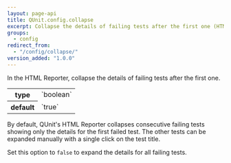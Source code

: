 ```yaml
---
layout: page-api
title: QUnit.config.collapse
excerpt: Collapse the details of failing tests after the first one (HTML Reporter).
groups:
  - config
redirect_from:
  - "/config/collapse/"
version_added: "1.0.0"
---
```


In the HTML Reporter, collapse the details of failing tests after the first one.

<table>
<tr>
  <th>type</th>
  <td markdown="span">`boolean`</td>
</tr>
<tr>
  <th>default</th>
  <td markdown="span">`true`</td>
</tr>
</table>

By default, QUnit's HTML Reporter collapses consecutive failing tests showing only the details for the first failed test. The other tests can be expanded manually with a single click on the test title.

Set this option to `false` to expand the details for all failing tests.
